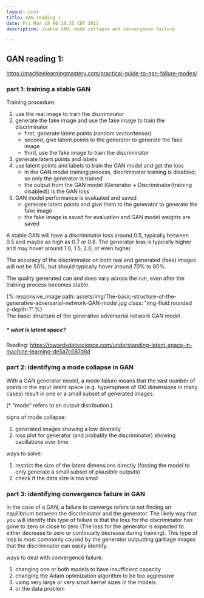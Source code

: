```yaml
---
layout: post
title: GAN reading 1
date: Fri Mar 18 00:18:35 CDT 2022
description: stable GAN, mode collapse and convergence failure

---
```


## GAN reading 1: 

https://machinelearningmastery.com/practical-guide-to-gan-failure-modes/


### part 1: training a stable GAN

Training procedure:

1. use the real image to train the discriminator
2. generate the fake image and use the fake image to train the discriminator
   - first, generate latent points (random vector/tensor)
   - second, give latent points to the generator to generate the fake image
   - third, use the fake image to train the discriminator
3. generate latent points and labels
4. use latent points and labels to train the GAN model and get the loss
   - in the GAN model training process, discriminator training is disabled; so only the generator is trained
   - the output from the GAN model (Generator + Discriminator(training disabled)) is the GAN loss
5. GAN model performance is evaluated and saved
   - generate latent points and give them to the generator to generate the fake image
   - the fake image is saved for evaluation and GAN model weights are saved

A stable GAN will have a discriminator loss around 0.5, typically between 0.5 and maybe as high as 0.7 or 0.8. The generator loss is typically higher and may hover around 1.0, 1.5, 2.0, or even higher.

The accuracy of the discriminator on both real and generated (fake) images will not be 50%, but should typically hover around 70% to 80%.

The quality generated can and does vary across the run, even after the training process becomes stable.

<div class="row mt-3">
    <div class="col-sm mt-3 mt-md-0">
        {% responsive_image path: assets/img/The-basic-structure-of-the-generative-adversarial-network-GAN-model.jpg class: "img-fluid rounded z-depth-1" %}
    </div>
</div>
<div class="caption">
The basic structure of the generative adversarial network GAN model
</div>

##### * what is latent space?
Reading: https://towardsdatascience.com/understanding-latent-space-in-machine-learning-de5a7c687d8d


### part 2: identifying a mode collapse in GAN
With a GAN generator model, a mode failure means that the vast number of points in the input latent space (e.g. hypersphere of 100 dimensions in many cases) result in one or a small subset of generated images.

(* "mode" refers to an output distribution.)

signs of mode collapse:
1. generated images showing a low diversity
2. loss plot for generator (and probably the discriminator) showing oscillations over time

ways to solve:
1. restrict the size of the latent dimensions directly (forcing the model to only generate a small subset of plausible outputs)
2. check if the data size is too small


### part 3: identifying convergence failure in GAN
In the case of a GAN, a failure to converge refers to not finding an equilibrium between the discriminator and the generator. The likely way that you will identify this type of failure is that the loss for the discriminator has gone to zero or close to zero (The loss for the generator is expected to either decrease to zero or continually decrease during training). This type of loss is most commonly caused by the generator outputting garbage images that the discriminator can easily identify.


ways to deal with convergence failure:
1. changing one or both models to have insufficient capacity
2. changing the Adam optimization algorithm to be too aggressive
3. using very large or very small kernel sizes in the models
4. or the data problem



